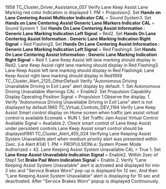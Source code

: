 1958 TC_Cluster_Driver_Assistance_057 Verify Lane Keep Assist Lane Marking red color Indication is displayed 1. PM = Propulsion2. Set **Hands on Lane Centering Assist Multicolor Indicator CAL** = Sound System3. Set **Hands on Lane Centering Assist Generic Lane Markers Indicator CAL** = Sound System 1. Set **Hands On Lane Centering Assist Information : Generic Lane Marking Indication Left Signal** = Red2. Set **Hands On Lane Centering Assist Information : Generic Lane Marking Indication Right Signal** = Red Flashing3. Set **Hands On Lane Centering Assist Information : Generic Lane Marking Indication Left Signal** = Red Flashing4. Set **Hands On Lane Centering Assist Information : Generic Lane Marking Indication Right Signal** = Red 1. Lane Keep Assist left lane marking should display in Red2. Lane Keep Assist right lane marking should display in Red Flashing3. Lane Keep Assist left lane marking should display in Red Flashing4. Lane Keep Assist right lane marking should display in Red1959 TC_Cluster_Alert_2125_OtherDefault Verify "Autonomous Driving Unavailable Driving in Exit Lane" alert display by default. 1. Set Autonomous Driving Unavailable Warnings CAL = Enable2. Set Propulsion Capability Display Operating Position Signal = Propulsion 1.Observe the display. 1. Verify "Autonomous Driving Unavailable Driving in Exit Lane" alert is not displayed by default.1960 TC_Virtual_Controls_DEV_1194 Verify Lane Keep Assist Smart control display on Home screen when traffic jam assist virtual control is available Ecomate = RUN 1. Set Traffic Jam Assist Virtual Control Available Signal = Available.2. Check smart control of Lane Keep Assist under persistent controls Lane Keep Assist smart control should be displayed1961 TC_Cluster_Alert_455_024 Verifying Lane Keeping Assist System Unavailable alert when medium priority alert was presented within 2sec. (i.e Alert #34) 1. PM = PROPULSIONi.e: System Power Mode Authorized = 42. Lane Keeping Assist System Unavailable CAL = True 1. Set **Lane Keep Assist Unavailable Indication Signal** = Enable2. Within 2sec of Step1 Set **Brake Pad Worn Indication Signal** = Enable 2. Verify "Lane Keeping Assist System Unavailable" alert is activated and displayed for min 2 sec and "Service Brakes Worn" pop-up is displayed for 12 sec. And then "Lane Keeping Assist System Unavailable" alert is displaying for 10 sec and deactivated. After "Service Brakes Worn" popup is displayed Continuously.